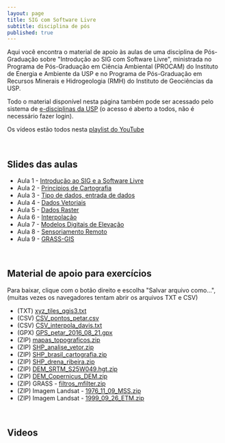 ```yaml
---
layout: page
title: SIG com Software Livre
subtitle: disciplina de pós
published: true
---
```


Aqui você encontra o material de apoio às aulas de uma disciplina de Pós-Graduação sobre "Introdução ao SIG com Software Livre", ministrada no Programa de Pós-Graduação em Ciência Ambiental (PROCAM) do Instituto de Energia e Ambiente da USP e no Programa de Pós-Graduação em Recursos Minerais e Hidrogeologia (RMH) do Instituto de Geociências da USP.

Todo o material disponível nesta página também pode ser acessado pelo sistema de [e-disciplinas da USP](https://edisciplinas.usp.br/course/view.php?id=85711) (o acesso é aberto a todos, não é necessário fazer login).

Os vídeos estão todos nesta [playlist do YouTube](https://www.youtube.com/playlist?list=PL9GztlLGb7RpQbw2_W9MxVdBfDtPKSy-G) 

&nbsp;&nbsp;
## Slides das aulas

- Aula 1 - [Introdução ao SIG e a Software Livre](../../downloads/sigcomsl_dados/aula_01_intro_sig_2021.pdf)
- Aula 2 - [Princípios de Cartografia](../../downloads/sigcomsl_dados/aula_02_cartografia_2021.pdf)
- Aula 3 - [Tipo de dados, entrada de dados](../../downloads/sigcomsl_dados/aula_03_tipos_dados_2021.pdf)
- Aula 4 - [Dados Vetoriais](../../downloads/sigcomsl_dados/aula_04_vetor_2021.pdf)
- Aula 5 - [Dados Raster](../../downloads/sigcomsl_dados/aula_05_raster_2021.pdf)
- Aula 6 - [Interpolação](../../downloads/sigcomsl_dados/aula_07_interpolacao_2021.pdf)
- Aula 7 - [Modelos Digitais de Elevação](../../downloads/sigcomsl_dados/aula_08_mdt_2021.pdf)
- Aula 8 - [Sensoriamento Remoto](../../downloads/sigcomsl_dados/aula_09_sensoriamento_2021.pdf)
- Aula 9 - [GRASS-GIS](../../downloads/sigcomsl_dados/aula_10_grass_2021.pdf)


&nbsp;&nbsp;
## Material de apoio para exercícios

Para baixar, clique com o botão direito e escolha "Salvar arquivo como...", (muitas vezes os navegadores tentam abrir os arquivos TXT e CSV)

- (TXT) [xyz_tiles_qgis3.txt](../../downloads/sigcomsl_dados/xyz_tiles_qgis3.txt)
- (CSV) [CSV_pontos_petar.csv](../../downloads/sigcomsl_dados/CSV_pontos_petar.csv)
- (CSV) [CSV_interpola_davis.txt](../../downloads/sigcomsl_dados/CSV_interpola_davis.txt)
- (GPX) [GPS_petar_2016_08_21.gpx](../../downloads/sigcomsl_dados/GPS_petar_2016_08_21.gpx)
- (ZIP) [mapas_topograficos.zip](../../downloads/sigcomsl_dados/mapas_topograficos.zip) 
- (ZIP) [SHP_analise_vetor.zip](../../downloads/sigcomsl_dados/SHP_analise_vetor.zip) 
- (ZIP) [SHP_brasil_cartografia.zip](../../downloads/sigcomsl_dados/SHP_brasil_cartografia.zip)
- (ZIP) [SHP_drena_ribeira.zip](../../downloads/sigcomsl_dados/SHP_drena_ribeira.zip) 
- (ZIP) [DEM_SRTM_S25W049.hgt.zip](../../downloads/sigcomsl_dados/DEM_SRTM_S25W049.hgt.zip) 
- (ZIP) [DEM_Copernicus_DEM.zip](../../downloads/sigcomsl_dados/DEM_Copernicus_DEM.zip) 
- (ZIP) GRASS - [filtros_mfilter.zip](../../downloads/sigcomsl_dados/filtros_mfilter.zip) 
- (ZIP) Imagem Landsat - [1976_11_09_MSS.zip](../../downloads/sigcomsl_dados/1976_11_09_MSS.zip) 
- (ZIP) Imagem Landsat - [1999_09_26_ETM.zip](../../downloads/sigcomsl_dados/1999_09_26_ETM.zip)


&nbsp;&nbsp;
## Videos

<!-- Aula 1 - Introdução ao SIG e a Software Livre
<iframe width="700" height="395" src="https://www.youtube.com/embed/V61_LQZpz60" frameborder="0" allow="accelerometer; autoplay; encrypted-media; gyroscope; picture-in-picture" allowfullscreen></iframe>
<br>

Aula 2 - Princípios de Cartografia 
<iframe width="700" height="395" src="https://www.youtube.com/embed/2a9O724Me6A" frameborder="0" allow="accelerometer; autoplay; encrypted-media; gyroscope; picture-in-picture" allowfullscreen></iframe>
<br> -->

